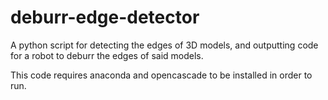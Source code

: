 # deburr-edge-detector
A python script for detecting the edges of 3D models, and outputting code for a robot to deburr the edges of said models.

This code requires anaconda and opencascade to be installed in order to run.


